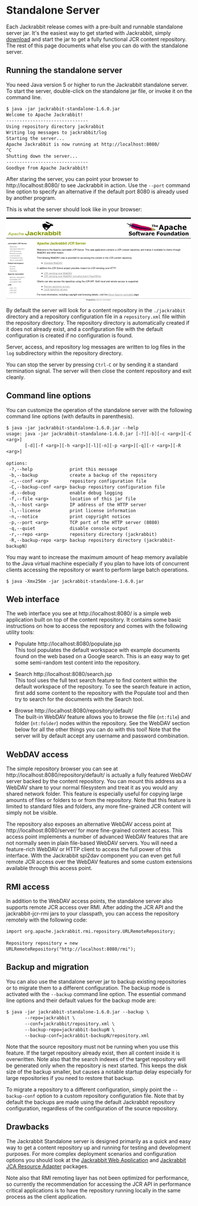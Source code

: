<!--
   Licensed to the Apache Software Foundation (ASF) under one or more
   contributor license agreements.  See the NOTICE file distributed with
   this work for additional information regarding copyright ownership.
   The ASF licenses this file to You under the Apache License, Version 2.0
   (the "License"); you may not use this file except in compliance with
   the License.  You may obtain a copy of the License at

       http://www.apache.org/licenses/LICENSE-2.0

   Unless required by applicable law or agreed to in writing, software
   distributed under the License is distributed on an "AS IS" BASIS,
   WITHOUT WARRANTIES OR CONDITIONS OF ANY KIND, either express or implied.
   See the License for the specific language governing permissions and
   limitations under the License.
-->

Standalone Server
=================
Each Jackrabbit release comes with a pre-built and runnable standalone server jar. It's the easiest way to get started 
with Jackrabbit, simply [download](downloads.html) and start the jar to get a fully functional JCR content repository.
The rest of this page documents what else you can do with the standalone server.


Running the standalone server
-----------------------------
You need Java version 5 or higher to run the Jackrabbit standalone server.
To start the server, double-click on the standalone jar file, or invoke it
on the command line.

    $ java -jar jackrabbit-standalone-1.6.0.jar
    Welcome to Apache Jackrabbit!
    -------------------------------
    Using repository directory jackrabbit
    Writing log messages to jackrabbit/log
    Starting the server...
    Apache Jackrabbit is now running at http://localhost:8080/
    ^C
    Shutting down the server...
    -------------------------------
    Goodbye from Apache Jackrabbit!


After staring the server, you can point your browser to http://localhost:8080/ 
to see Jackrabbit in action. Use the `--port` command line option to specify an 
alternative if the default port 8080 is already used by another program.

This is what the server should look like in your browser:

![Standalone Server Screenshot](standalone-server-homepage.png)

By default the server will look for a content repository in the
`./jackrabbit` directory and a repository configuration file in a
`repository.xml` file within the repository directory. The repository
directory is automatically created if it does not already exist, and a
configuration file with the default configuration is created if no
configuration is found.

Server, access, and repository log messages are written to log files in the `log` 
subdirectory within the repository directory.

You can stop the server by pressing `Ctrl-C` or by sending it a standard
termination signal. The server will then close the content repository and
exit cleanly.


Command line options
--------------------
You can customize the operation of the standalone server with the following
command line options (with defaults in parenthesis).

    $ java -jar jackrabbit-standalone-1.6.0.jar --help
    usage: java -jar jackrabbit-standalone-1.6.0.jar [-?][-b][-c <arg>][-C <arg>]
           [-d][-f <arg>][-h <arg>][-l][-n][-p <arg>][-q][-r <arg>][-R <arg>]
    
    options:
     -?,--help              print this message
     -b,--backup            create a backup of the repository
     -c,--conf <arg>        repository configuration file
     -C,--backup-conf <arg> backup repository configuration file
     -d,--debug             enable debug logging
     -f,--file <arg>        location of this jar file
     -h,--host <arg>        IP address of the HTTP server
     -l,--license           print license information
     -n,--notice            print copyright notices
     -p,--port <arg>        TCP port of the HTTP server (8080)
     -q,--quiet             disable console output
     -r,--repo <arg>        repository directory (jackrabbit)
     -R,--backup-repo <arg> backup repository directory (jackrabbit-backupN)

You may want to increase the maximum amount of heap memory available to the
Java virtual machine especially if you plan to have lots of concurrent
clients accessing the repository or want to perform large batch operations.

    $ java -Xmx256m -jar jackrabbit-standalone-1.6.0.jar


Web interface
-------------
The web interface you see at http://localhost:8080/
is a simple web application built on top of the content repository. It
contains some basic instructions on how to access the repository and comes
with the following utility tools:

* Populate http://localhost:8080/populate.jsp  
    This tool populates the default workspace with example documents found on
    the web based on a Google search. This is an easy way to get some
    semi-random test content into the repository.

* Search http://localhost:8080/search.jsp  
    This tool uses the full text search feature to find content within the
    default workspace of the repository. To see the search feature in action,
    first add some content to the repository with the Populate tool and then
    try to search for the documents with the Search tool.

* Browse http://localhost:8080/repository/default/  
    The built-in WebDAV feature allows you to browse the file (`nt:file`)
    and folder (`nt:folder`) nodes within the repository. See the WebDAV
    section below for all the other things you can do with this tool! Note that
    the server will by default accept any username and password combination.


WebDAV access
-------------
The simple repository browser you can see at http://localhost:8080/repository/default/
is actually a fully featured WebDAV server backed by the content
repository. You can mount this address as a WebDAV share to your normal
filesystem and treat it as you would any shared network folder. This
feature is especially useful for copying large amounts of files or folders
to or from the repository. Note that this feature is limited to standard
files and folders, any more fine-grained JCR content will simply not be
visible.

The repository also exposes an alternative WebDAV access point at http://localhost:8080/server/
for more fine-grained content access. This access point implements a
number of advanced WebDAV features that are not normally seen in plain
file-based WebDAV servers. You will need a feature-rich WebDAV or HTTP
client to access the full power of this interface. With the Jackrabbit
spi2dav component you can even get full remote JCR access over the WebDAV
features and some custom extensions available through this access point.


RMI access
----------
In addition to the WebDAV access points, the standalone server also
supports remote JCR access over RMI. After adding the JCR API and the
jackrabbit-jcr-rmi jars to your classpath, you can access the repository
remotely with the following code:


    import org.apache.jackrabbit.rmi.repository.URLRemoteRepository;

    Repository repository = new URLRemoteRepository("http://localhost:8080/rmi");


Backup and migration
--------------------
You can also use the standalone server jar to backup existing repositories
or to migrate them to a different configuration. The backup mode is
activated with the `--backup` command line option. The essential command
line options and their default values for the backup mode are:
    
    $ java -jar jackrabbit-standalone-1.6.0.jar --backup \
           --repo=jackrabbit \
           --conf=jackrabbit/repository.xml \
           --backup-repo=jackrabbit-backupN \
           --backup-conf=jackrabbit-backupN/repository.xml


Note that the source repository must not be running when you use this
feature. If the target repository already exist, then all content inside it
is overwritten. Note also that the search indexes of the target repository
will be generated only when the repository is next started. This keeps the
disk size of the backup smaller, but causes a notable startup delay
especially for large repositories if you need to restore that backup.

To migrate a repository to a different configuration, simply point the
`--backup-conf` option to a custom repository configuration file. Note
that by default the backups are made using the default Jackrabbit
repository configuration, regardless of the configuration of the source
repository.


Drawbacks
---------
The Jackrabbit Standalone server is designed primarily as a quick and easy
way to get a content repository up and running for testing and development
purposes. For more complex deployment scenarios and configuration options
you should look at the [Jackrabbit Web Application](jackrabbit-web-application.html)
and [Jackrabbit JCA Resource Adapter](jackrabbit-jca-resource-adapter.html)
packages.

Note also that RMI remoting layer has not been optimized for performance,
so currently the recommendation for accessing the JCR API in performance
critical applications is to have the repository running locally in the same
process as the client application.
